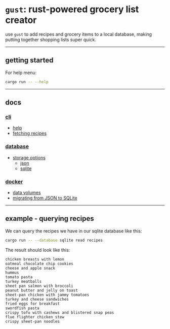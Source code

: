 # `gust`: rust-powered grocery list creator

use `gust` to add recipes and grocery items to a local database,
making putting together shopping lists super quick.

---
## getting started

For help menu:

```bash
cargo run -- --help    
```

---
## docs

### [cli](./docs/cli.md)

- [help](./docs/cli.md#help)
- [fetching recipes](./docs/cli.md#fetching-recipes)

### [database](./docs/database.md)

- [storage options](./docs/database.md#storage-options)
  - [json](./docs/database.md#json)
  - [sqlite](./docs/database.md#sqlite)

### [docker](./docs/docker.md)
  - [data volumes](./docker.md#creating-a-gust_data-volume)
  - [migrating from JSON to SQLite](./docker.md#migrate-a-json-gust-store-to-sqlite)

---
## example - querying recipes

We can query the recipes we have in our sqlite database like this:

```bash
cargo run -- --database sqlite read recipes
```

The result should look like this:

```text
chicken breasts with lemon
oatmeal chocolate chip cookies
cheese and apple snack
hummus
tomato pasta
turkey meatballs
sheet pan salmon with broccoli
peanut butter and jelly on toast
sheet-pan chicken with jammy tomatoes
turkey and cheese sandwiches
fried eggs for breakfast
swordfish pasta
crispy tofu with cashews and blistered snap peas
flue flighter chicken stew
crispy sheet-pan noodles

```
